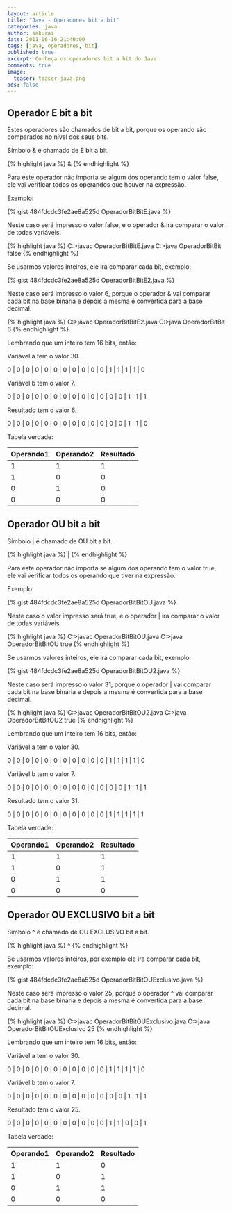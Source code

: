 ```yaml
---
layout: article
title: "Java - Operadores bit a bit"
categories: java
author: sakurai
date: 2011-06-16 21:40:00
tags: [java, operadores, bit]
published: true
excerpt: Conheça os operadores bit a bit do Java.
comments: true
image:
  teaser: teaser-java.png
ads: false
---
```


## Operador E bit a bit

Estes operadores são chamados de bit a bit, porque os operando são comparados no nível dos seus bits.

Símbolo & é chamado de E bit a bit.

{% highlight java %}
<operando1> & <operando2>
{% endhighlight %}

Para este operador não importa se algum dos operando tem o valor false, ele vai verificar todos os operandos que houver na expressão.

Exemplo:

{% gist 484fdcdc3fe2ae8a525d OperadorBitBitE.java %}

Neste caso será impresso o valor false, e o operador & ira comparar o valor de todas variáveis.

{% highlight java %}
C:\>javac OperadorBitBitE.java
C:\>java OperadorBitBit
false
{% endhighlight %}

Se usarmos valores inteiros, ele irá comparar cada bit, exemplo:

{% gist 484fdcdc3fe2ae8a525d OperadorBitBitE2.java %}

Neste caso será impresso o valor 6, porque o operador & vai comparar cada bit na base binária e depois a mesma é convertida para a base decimal.

{% highlight java %}
C:\>javac OperadorBitBitE2.java
C:\>java OperadorBitBit
6
{% endhighlight %}

Lembrando que um inteiro tem 16 bits, então:

Variável a tem o valor 30.

0 | 0 | 0 | 0 | 0 | 0 | 0 | 0 | 0 | 0 | 0 | 1 | 1 | 1 | 1 | 0

Variável b tem o valor 7.

0 | 0 | 0 | 0 | 0 | 0 | 0 | 0 | 0 | 0 | 0 | 0 | 0 | 1 | 1 | 1

Resultado tem o valor 6.

0 | 0 | 0 | 0 | 0 | 0 | 0 | 0 | 0 | 0 | 0 | 0 | 0 | 1 | 1 | 0

Tabela verdade:

Operando1 | Operando2 | Resultado
--------- | --------- | ---------
1 | 1 | 1
1 | 0 | 0
0 | 1 | 0
0 | 0 | 0

## Operador OU bit a bit

Símbolo \| é chamado de OU bit a bit.

{% highlight java %}
<operando1> | <operando2>
{% endhighlight %}

Para este operador não importa se algum dos operando tem o valor true, ele vai verificar todos os operando que tiver na expressão.

Exemplo:

{% gist 484fdcdc3fe2ae8a525d OperadorBitBitOU.java %}

Neste caso o valor impresso será true, e o operador | ira comparar o valor de todas variáveis.

{% highlight java %}
C:\>javac OperadorBitBitOU.java
C:\>java OperadorBitBitOU
true
{% endhighlight %}

Se usarmos valores inteiros, ele irá comparar cada bit, exemplo:

{% gist 484fdcdc3fe2ae8a525d OperadorBitBitOU2.java %}

Neste caso será impresso o valor 31, porque o operador \| vai comparar cada bit na base binária e depois a mesma é convertida para a base decimal.

{% highlight java %}
C:\>javac OperadorBitBitOU2.java
C:\>java OperadorBitBitOU2
true
{% endhighlight %}

Lembrando que um inteiro tem 16 bits, então:

Variável a tem o valor 30.

0 | 0 | 0 | 0 | 0 | 0 | 0 | 0 | 0 | 0 | 0 | 1 | 1 | 1 | 1 | 0

Variável b tem o valor 7.

0 | 0 | 0 | 0 | 0 | 0 | 0 | 0 | 0 | 0 | 0 | 0 | 0 | 1 | 1 | 1

Resultado tem o valor 31.

0 | 0 | 0 | 0 | 0 | 0 | 0 | 0 | 0 | 0 | 0 | 1 | 1 | 1 | 1 | 1

Tabela verdade:

Operando1 | Operando2 | Resultado
--------- | --------- | ---------
1 | 1 | 1
1 | 0 | 1
0 | 1 | 1
0 | 0 | 0

## Operador OU EXCLUSIVO bit a bit

Símbolo ^ é chamado de OU EXCLUSIVO bit a bit.

{% highlight java %}
<operando1> ^ <operando2>
{% endhighlight %}

Se usarmos valores inteiros, por exemplo ele ira comparar cada bit, exemplo:

{% gist 484fdcdc3fe2ae8a525d OperadorBitBitOUExclusivo.java %}

Neste caso será impresso o valor 25, porque o operador ^ vai comparar cada bit na base binária e depois a mesma é convertida para a base decimal.

{% highlight java %}
C:\>javac OperadorBitBitOUExclusivo.java
C:\>java OperadorBitBitOUExclusivo
25
{% endhighlight %}

Lembrando que um inteiro tem 16 bits, então:

Variável a tem o valor 30.

0 | 0 | 0 | 0 | 0 | 0 | 0 | 0 | 0 | 0 | 0 | 1 | 1 | 1 | 1 | 0

Variável b tem o valor 7.

0 | 0 | 0 | 0 | 0 | 0 | 0 | 0 | 0 | 0 | 0 | 0 | 0 | 1 | 1 | 1

Resultado tem o valor 25.

0 | 0 | 0 | 0 | 0 | 0 | 0 | 0 | 0 | 0 | 0 | 1 | 1 | 0 | 0 | 1

Tabela verdade:

Operando1 | Operando2 | Resultado
--------- | --------- | ---------
1 | 1 | 0
1 | 0 | 1
0 | 1 | 1
0 | 0 | 0
